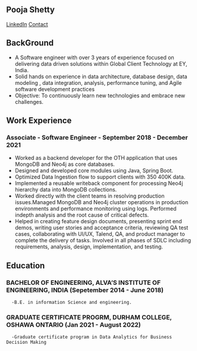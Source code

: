## Pooja Shetty 

[LinkedIn](https://www.linkedin.com/in/pooja-shetty-6a6a84131/)   [Contact](mailto:ShettyPuja02@gmail.com)

## BackGround
- A Software engineer with over 3 years of experience focused on delivering data driven solutions within Global Client Technology at EY, India.
- Solid hands on experience in data architecture, database design, data modeling , data integration, analysis, performance tuning, and Agile software development practices
- Objective: To continuously learn new technologies and embrace new challenges.


## Work Experience 
 ### Associate - Software Engineer - September 2018 - December 2021 
  - Worked as a backend developer for the OTH application that uses MongoDB and Neo4j as core databases.
  - Designed and developed core modules using Java, Spring Boot.
  - Optimized Data Ingestion flow to support clients with 350 400K data.
  - Implemented a reusable writeback component for processing Neo4j hierarchy data into MongoDB collections.
  - Worked directly with the client teams in resolving production issues.Managed MongoDB and Neo4j cluster operations in production environments and performance      monitoring using logs. Performed indepth analysis and the root cause of critical defects.
  - Helped in creating feature design documents, presenting sprint end demos, writing user stories and acceptance criteria, reviewing QA test cases, collaborating with UI/UX, Talend, QA, and product manager to complete the delivery of tasks. Involved in all phases of SDLC including requirements, analysis, design, implementation, and
testing.

## Education 
  ### BACHELOR OF ENGINEERING, ALVA’S INSTITUTE OF ENGINEERING, INDIA (Sepetember 2014 - June 2018)
      -B.E. in information Science and engineering.
  ### GRADUATE CERTIFICATE PROGRM, DURHAM COLLEGE, OSHAWA ONTARIO    (Jan 2021 - August 2022)
      -Graduate certificate program in Data Analytics for Business Decision Making
